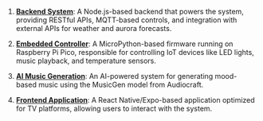 1. **[Backend System](https://github.com/Abhishekadhikari725/smartwinterBackend/blob/main/README.md)**: A Node.js-based backend that powers the system, providing RESTful APIs, MQTT-based controls, and integration with external APIs for weather and aurora forecasts.

2. **[Embedded Controller](https://github.com/Iaraslav/smart-winter-village-embedded/blob/main/README.md)**: A MicroPython-based firmware running on Raspberry Pi Pico, responsible for controlling IoT devices like LED lights, music playback, and temperature sensors.

3. **[AI Music Generation](https://github.com/Logisx/music_gen_iot)**: An AI-powered system for generating mood-based music using the MusicGen model from Audiocraft.

4. **[Frontend Application](https://github.com/adduserwyw/smart-winter-village-fe/tree/main)**: A React Native/Expo-based application optimized for TV platforms, allowing users to interact with the system.